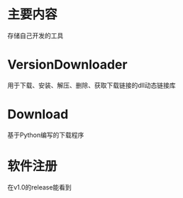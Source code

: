 # 主要内容
存储自己开发的工具

# VersionDownloader
用于下载、安装、解压、删除、获取下载链接的dll动态链接库

# Download
基于Python编写的下载程序

# 软件注册
在v1.0的release能看到
